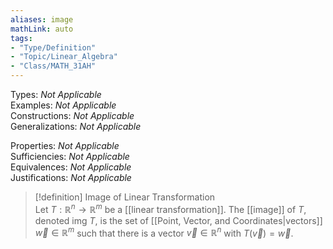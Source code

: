 ```yaml
---
aliases: image
mathLink: auto
tags:
- "Type/Definition"
- "Topic/Linear_Algebra"
- "Class/MATH_31AH"
---
```

Types: <i>Not Applicable</i>  
Examples: <i>Not Applicable</i>  
Constructions: <i>Not Applicable</i>  
Generalizations: <i>Not Applicable</i>  

Properties: <i>Not Applicable</i>  
Sufficiencies: <i>Not Applicable</i>  
Equivalences: <i>Not Applicable</i>  
Justifications: <i>Not Applicable</i>  

> [!definition] Image of Linear Transformation  
> Let $T:\mathbb{R}^n\to\mathbb{R}^m$ be a [[linear transformation]]. The [[image]] of $T$, denoted $\text{img }T$, is the set of [[Point, Vector, and Coordinates|vectors]] $\vec{w}\in\mathbb{R}^m$ such that there is a vector $\vec{v}\in\mathbb{R}^n$ with $T(\vec{v})=\vec{w}$.  
